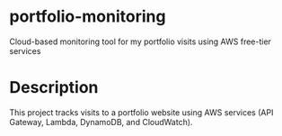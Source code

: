 # portfolio-monitoring
Cloud-based monitoring tool for my portfolio visits using AWS free-tier services

# Description

This project tracks visits to a portfolio website using AWS services (API Gateway, Lambda, DynamoDB, and CloudWatch).

